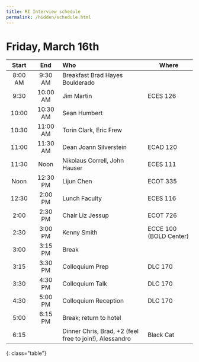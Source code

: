 ```yaml
---
title: RI Interview schedule
permalink: /hidden/schedule.html
---
```


# Friday, March 16th


| **Start** | **End** | **Who** | **Where** |
|:---------:|:-------:|:--------|-----------|
| 8:00 AM | 9:30 AM | Breakfast Brad Hayes  Boulderado
| 9:30 | 10:00 AM | Jim Martin  | ECES 126 |
| 10:00 | 10:30 AM | Sean Humbert | |
| 10:30 | 11:00 AM | Torin Clark, Eric Frew | |
| 11:00 | 11:30 AM | Dean  Joann Silverstein | ECAD 120 |
| 11:30 | Noon     | Nikolaus Correll, John Hauser | ECES 111 |
| Noon | 12:30 PM |  Lijun Chen | ECOT 335 |
| 12:30 | 2:00 PM | Lunch Faculty | ECES 116 |
| 2:00 | 2:30 PM | Chair Liz Jessup | ECOT 726 |
| 2:30 | 3:00 PM | Kenny Smith| ECCE 100 (BOLD Center) |
| 3:00 | 3:15 PM | Break |
| 3:15 | 3:30 PM | Colloquium Prep | DLC 170 |
| 3:30 | 4:30 PM | Colloquium Talk | DLC 170 |
| 4:30 | 5:00 PM | Colloquium Reception | DLC 170 |
| 5:00 | 6:15 PM | Break; return to hotel |
| 6:15 |         | Dinner  Chris, Brad, +2 (feel free to join!), Alessandro | Black Cat |
{: class="table"}
